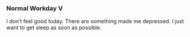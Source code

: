 ### Normal Workday V
I don’t feel good today. There are something made me depressed. I just want to get sleep as soon as possible.
